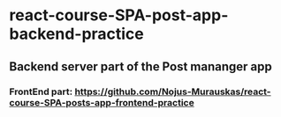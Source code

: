 # react-course-SPA-post-app-backend-practice

## Backend server part of the Post mananger app

### FrontEnd part: https://github.com/Nojus-Murauskas/react-course-SPA-posts-app-frontend-practice
